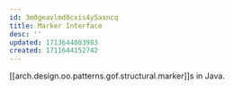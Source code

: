 ```yaml
---
id: 3m0geavlmd0cxis4y5axncq
title: Marker Interface
desc: ''
updated: 1713644003983
created: 1711644152742
---
```



[[arch.design.oo.patterns.gof.structural.marker]]s in Java.
